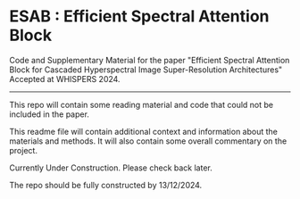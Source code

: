 # ESAB : Efficient Spectral Attention Block
Code and Supplementary Material for the paper "Efficient Spectral Attention Block for Cascaded Hyperspectral Image Super-Resolution Architectures" <br>
Accepted at WHISPERS 2024. 

---

This repo will contain some reading material and code that could not be included in the paper. 

This readme file will contain additional context and information about the materials and methods. It will also contain some overall commentary on the project.

Currently Under Construction. Please check back later. 

The repo should be fully constructed by 13/12/2024.
